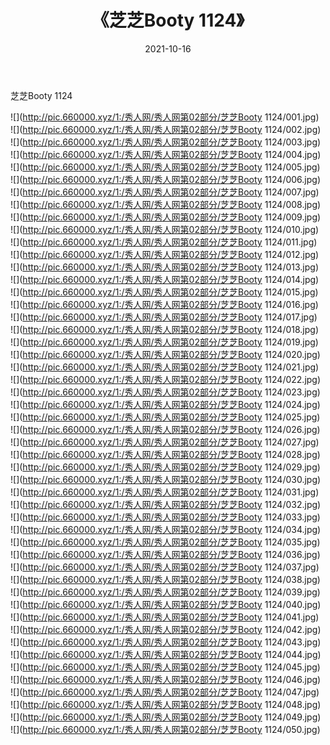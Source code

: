 ﻿---
layout: post
title:  《芝芝Booty 1124》
date:   2021-10-16
img: http://pic.660000.xyz/1:/秀人网/秀人网第02部分/芝芝Booty 1124/000.jpg
categories: [美女, 清纯, 唯美]
---

芝芝Booty 1124

  ![](http://pic.660000.xyz/1:/秀人网/秀人网第02部分/芝芝Booty 1124/001.jpg) <br> ![](http://pic.660000.xyz/1:/秀人网/秀人网第02部分/芝芝Booty 1124/002.jpg) <br> ![](http://pic.660000.xyz/1:/秀人网/秀人网第02部分/芝芝Booty 1124/003.jpg) <br> ![](http://pic.660000.xyz/1:/秀人网/秀人网第02部分/芝芝Booty 1124/004.jpg) <br> ![](http://pic.660000.xyz/1:/秀人网/秀人网第02部分/芝芝Booty 1124/005.jpg) <br> ![](http://pic.660000.xyz/1:/秀人网/秀人网第02部分/芝芝Booty 1124/006.jpg) <br> ![](http://pic.660000.xyz/1:/秀人网/秀人网第02部分/芝芝Booty 1124/007.jpg) <br> ![](http://pic.660000.xyz/1:/秀人网/秀人网第02部分/芝芝Booty 1124/008.jpg) <br> ![](http://pic.660000.xyz/1:/秀人网/秀人网第02部分/芝芝Booty 1124/009.jpg) <br> ![](http://pic.660000.xyz/1:/秀人网/秀人网第02部分/芝芝Booty 1124/010.jpg) <br> ![](http://pic.660000.xyz/1:/秀人网/秀人网第02部分/芝芝Booty 1124/011.jpg) <br> ![](http://pic.660000.xyz/1:/秀人网/秀人网第02部分/芝芝Booty 1124/012.jpg) <br> ![](http://pic.660000.xyz/1:/秀人网/秀人网第02部分/芝芝Booty 1124/013.jpg) <br> ![](http://pic.660000.xyz/1:/秀人网/秀人网第02部分/芝芝Booty 1124/014.jpg) <br> ![](http://pic.660000.xyz/1:/秀人网/秀人网第02部分/芝芝Booty 1124/015.jpg) <br> ![](http://pic.660000.xyz/1:/秀人网/秀人网第02部分/芝芝Booty 1124/016.jpg) <br> ![](http://pic.660000.xyz/1:/秀人网/秀人网第02部分/芝芝Booty 1124/017.jpg) <br> ![](http://pic.660000.xyz/1:/秀人网/秀人网第02部分/芝芝Booty 1124/018.jpg) <br> ![](http://pic.660000.xyz/1:/秀人网/秀人网第02部分/芝芝Booty 1124/019.jpg) <br> ![](http://pic.660000.xyz/1:/秀人网/秀人网第02部分/芝芝Booty 1124/020.jpg) <br> ![](http://pic.660000.xyz/1:/秀人网/秀人网第02部分/芝芝Booty 1124/021.jpg) <br> ![](http://pic.660000.xyz/1:/秀人网/秀人网第02部分/芝芝Booty 1124/022.jpg) <br> ![](http://pic.660000.xyz/1:/秀人网/秀人网第02部分/芝芝Booty 1124/023.jpg) <br> ![](http://pic.660000.xyz/1:/秀人网/秀人网第02部分/芝芝Booty 1124/024.jpg) <br> ![](http://pic.660000.xyz/1:/秀人网/秀人网第02部分/芝芝Booty 1124/025.jpg) <br> ![](http://pic.660000.xyz/1:/秀人网/秀人网第02部分/芝芝Booty 1124/026.jpg) <br> ![](http://pic.660000.xyz/1:/秀人网/秀人网第02部分/芝芝Booty 1124/027.jpg) <br> ![](http://pic.660000.xyz/1:/秀人网/秀人网第02部分/芝芝Booty 1124/028.jpg) <br> ![](http://pic.660000.xyz/1:/秀人网/秀人网第02部分/芝芝Booty 1124/029.jpg) <br> ![](http://pic.660000.xyz/1:/秀人网/秀人网第02部分/芝芝Booty 1124/030.jpg) <br> ![](http://pic.660000.xyz/1:/秀人网/秀人网第02部分/芝芝Booty 1124/031.jpg) <br> ![](http://pic.660000.xyz/1:/秀人网/秀人网第02部分/芝芝Booty 1124/032.jpg) <br> ![](http://pic.660000.xyz/1:/秀人网/秀人网第02部分/芝芝Booty 1124/033.jpg) <br> ![](http://pic.660000.xyz/1:/秀人网/秀人网第02部分/芝芝Booty 1124/034.jpg) <br> ![](http://pic.660000.xyz/1:/秀人网/秀人网第02部分/芝芝Booty 1124/035.jpg) <br> ![](http://pic.660000.xyz/1:/秀人网/秀人网第02部分/芝芝Booty 1124/036.jpg) <br> ![](http://pic.660000.xyz/1:/秀人网/秀人网第02部分/芝芝Booty 1124/037.jpg) <br> ![](http://pic.660000.xyz/1:/秀人网/秀人网第02部分/芝芝Booty 1124/038.jpg) <br> ![](http://pic.660000.xyz/1:/秀人网/秀人网第02部分/芝芝Booty 1124/039.jpg) <br> ![](http://pic.660000.xyz/1:/秀人网/秀人网第02部分/芝芝Booty 1124/040.jpg) <br> ![](http://pic.660000.xyz/1:/秀人网/秀人网第02部分/芝芝Booty 1124/041.jpg) <br> ![](http://pic.660000.xyz/1:/秀人网/秀人网第02部分/芝芝Booty 1124/042.jpg) <br> ![](http://pic.660000.xyz/1:/秀人网/秀人网第02部分/芝芝Booty 1124/043.jpg) <br> ![](http://pic.660000.xyz/1:/秀人网/秀人网第02部分/芝芝Booty 1124/044.jpg) <br> ![](http://pic.660000.xyz/1:/秀人网/秀人网第02部分/芝芝Booty 1124/045.jpg) <br> ![](http://pic.660000.xyz/1:/秀人网/秀人网第02部分/芝芝Booty 1124/046.jpg) <br> ![](http://pic.660000.xyz/1:/秀人网/秀人网第02部分/芝芝Booty 1124/047.jpg) <br> ![](http://pic.660000.xyz/1:/秀人网/秀人网第02部分/芝芝Booty 1124/048.jpg) <br> ![](http://pic.660000.xyz/1:/秀人网/秀人网第02部分/芝芝Booty 1124/049.jpg) <br> ![](http://pic.660000.xyz/1:/秀人网/秀人网第02部分/芝芝Booty 1124/050.jpg) <br>